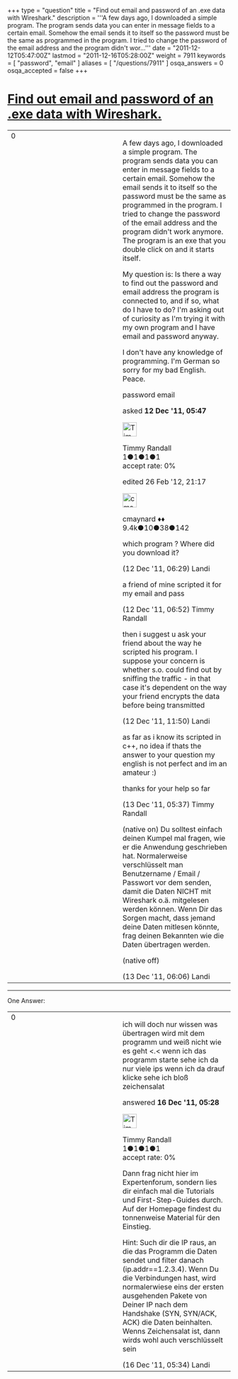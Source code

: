 +++
type = "question"
title = "Find out email and password of an .exe data with Wireshark."
description = '''A few days ago, I downloaded a simple program. The program sends data you can enter in message fields to a certain email. Somehow the email sends it to itself so the password must be the same as programmed in the program. I tried to change the password of the email address and the program didn&#x27;t wor...'''
date = "2011-12-12T05:47:00Z"
lastmod = "2011-12-16T05:28:00Z"
weight = 7911
keywords = [ "password", "email" ]
aliases = [ "/questions/7911" ]
osqa_answers = 0
osqa_accepted = false
+++

<div class="headNormal">

# [Find out email and password of an .exe data with Wireshark.](/questions/7911/find-out-email-and-password-of-an-exe-data-with-wireshark)

</div>

<div id="main-body">

<div id="askform">

<table id="question-table" style="width:100%;"><colgroup><col style="width: 50%" /><col style="width: 50%" /></colgroup><tbody><tr class="odd"><td style="width: 30px; vertical-align: top"><div class="vote-buttons"><div id="post-7911-score" class="post-score" title="current number of votes">0</div><div id="favorite-count" class="favorite-count"></div></div></td><td><div id="item-right"><div class="question-body"><p>A few days ago, I downloaded a simple program. The program sends data you can enter in message fields to a certain email. Somehow the email sends it to itself so the password must be the same as programmed in the program. I tried to change the password of the email address and the program didn't work anymore. The program is an exe that you double click on and it starts itself.</p><p>My question is: Is there a way to find out the password and email address the program is connected to, and if so, what do I have to do? I'm asking out of curiosity as I'm trying it with my own program and I have email and password anyway.</p><p>I don't have any knowledge of programming. I'm German so sorry for my bad English. Peace.</p></div><div id="question-tags" class="tags-container tags">password email</div><div id="question-controls" class="post-controls"></div><div class="post-update-info-container"><div class="post-update-info post-update-info-user"><p>asked <strong>12 Dec '11, 05:47</strong></p><img src="https://secure.gravatar.com/avatar/ab4d54f3bc4b922c88a3e545a0e16b09?s=32&amp;d=identicon&amp;r=g" class="gravatar" width="32" height="32" alt="Timmy%20Randall&#39;s gravatar image" /><p>Timmy Randall<br />
<span class="score" title="1 reputation points">1</span><span title="1 badges"><span class="badge1">●</span><span class="badgecount">1</span></span><span title="1 badges"><span class="silver">●</span><span class="badgecount">1</span></span><span title="1 badges"><span class="bronze">●</span><span class="badgecount">1</span></span><br />
<span class="accept_rate" title="Rate of the user&#39;s accepted answers">accept rate:</span> <span title="Timmy Randall has no accepted answers">0%</span></p></div><div class="post-update-info post-update-info-edited"><p>edited 26 Feb '12, 21:17</p><img src="https://secure.gravatar.com/avatar/55158e2322c4e365a5e0a4a0ac3fbcef?s=32&amp;d=identicon&amp;r=g" class="gravatar" width="32" height="32" alt="cmaynard&#39;s gravatar image" /><p>cmaynard ♦♦<br />
<span class="score" title="9361 reputation points"><span>9.4k</span></span><span title="10 badges"><span class="badge1">●</span><span class="badgecount">10</span></span><span title="38 badges"><span class="silver">●</span><span class="badgecount">38</span></span><span title="142 badges"><span class="bronze">●</span><span class="badgecount">142</span></span></p></div></div><div id="comments-container-7911" class="comments-container"><span id="7912"></span><div id="comment-7912" class="comment"><div id="post-7912-score" class="comment-score"></div><div class="comment-text"><p>which program ? Where did you download it?</p></div><div id="comment-7912-info" class="comment-info"><span class="comment-age">(12 Dec '11, 06:29)</span> Landi</div></div><span id="7913"></span><div id="comment-7913" class="comment"><div id="post-7913-score" class="comment-score"></div><div class="comment-text"><p>a friend of mine scripted it for my email and pass</p></div><div id="comment-7913-info" class="comment-info"><span class="comment-age">(12 Dec '11, 06:52)</span> Timmy Randall</div></div><span id="7918"></span><div id="comment-7918" class="comment"><div id="post-7918-score" class="comment-score"></div><div class="comment-text"><p>then i suggest u ask your friend about the way he scripted his program. I suppose your concern is whether s.o. could find out by sniffing the traffic - in that case it's dependent on the way your friend encrypts the data before being transmitted</p></div><div id="comment-7918-info" class="comment-info"><span class="comment-age">(12 Dec '11, 11:50)</span> Landi</div></div><span id="7945"></span><div id="comment-7945" class="comment"><div id="post-7945-score" class="comment-score"></div><div class="comment-text"><p>as far as i know its scripted in c++, no idea if thats the answer to your question my english is not perfect and im an amateur :)</p><p>thanks for your help so far</p></div><div id="comment-7945-info" class="comment-info"><span class="comment-age">(13 Dec '11, 05:37)</span> Timmy Randall</div></div><span id="7946"></span><div id="comment-7946" class="comment"><div id="post-7946-score" class="comment-score"></div><div class="comment-text"><p>(native on) Du solltest einfach deinen Kumpel mal fragen, wie er die Anwendung geschrieben hat. Normalerweise verschlüsselt man Benutzername / Email / Passwort vor dem senden, damit die Daten NICHT mit Wireshark o.ä. mitgelesen werden können. Wenn Dir das Sorgen macht, dass jemand deine Daten mitlesen könnte, frag deinen Bekannten wie die Daten übertragen werden.</p><p>(native off)</p></div><div id="comment-7946-info" class="comment-info"><span class="comment-age">(13 Dec '11, 06:06)</span> Landi</div></div></div><div id="comment-tools-7911" class="comment-tools"></div><div class="clear"></div><div id="comment-7911-form-container" class="comment-form-container"></div><div class="clear"></div></div></td></tr></tbody></table>

------------------------------------------------------------------------

<div class="tabBar">

<span id="sort-top"></span>

<div class="headQuestions">

One Answer:

</div>

</div>

<span id="8007"></span>

<div id="answer-container-8007" class="answer answered-by-owner">

<table style="width:100%;"><colgroup><col style="width: 50%" /><col style="width: 50%" /></colgroup><tbody><tr class="odd"><td style="width: 30px; vertical-align: top"><div class="vote-buttons"><div id="post-8007-score" class="post-score" title="current number of votes">0</div></div></td><td><div class="item-right"><div class="answer-body"><p>ich will doch nur wissen was übertragen wird mit dem programm und weiß nicht wie es geht &lt;.&lt; wenn ich das programm starte sehe ich da nur viele ips wenn ich da drauf klicke sehe ich bloß zeichensalat</p></div><div class="answer-controls post-controls"></div><div class="post-update-info-container"><div class="post-update-info post-update-info-user"><p>answered <strong>16 Dec '11, 05:28</strong></p><img src="https://secure.gravatar.com/avatar/ab4d54f3bc4b922c88a3e545a0e16b09?s=32&amp;d=identicon&amp;r=g" class="gravatar" width="32" height="32" alt="Timmy%20Randall&#39;s gravatar image" /><p>Timmy Randall<br />
<span class="score" title="1 reputation points">1</span><span title="1 badges"><span class="badge1">●</span><span class="badgecount">1</span></span><span title="1 badges"><span class="silver">●</span><span class="badgecount">1</span></span><span title="1 badges"><span class="bronze">●</span><span class="badgecount">1</span></span><br />
<span class="accept_rate" title="Rate of the user&#39;s accepted answers">accept rate:</span> <span title="Timmy Randall has no accepted answers">0%</span></p></div></div><div id="comments-container-8007" class="comments-container"><span id="8008"></span><div id="comment-8008" class="comment"><div id="post-8008-score" class="comment-score"></div><div class="comment-text"><p>Dann frag nicht hier im Expertenforum, sondern lies dir einfach mal die Tutorials und First-Step-Guides durch. Auf der Homepage findest du tonnenweise Material für den Einstieg.</p><p>Hint: Such dir die IP raus, an die das Programm die Daten sendet und filter danach (ip.addr==1.2.3.4). Wenn Du die Verbindungen hast, wird normalerwiese eins der ersten ausgehenden Pakete von Deiner IP nach dem Handshake (SYN, SYN/ACK, ACK) die Daten beinhalten. Wenns Zeichensalat ist, dann wirds wohl auch verschlüsselt sein</p></div><div id="comment-8008-info" class="comment-info"><span class="comment-age">(16 Dec '11, 05:34)</span> Landi</div></div></div><div id="comment-tools-8007" class="comment-tools"></div><div class="clear"></div><div id="comment-8007-form-container" class="comment-form-container"></div><div class="clear"></div></div></td></tr></tbody></table>

</div>

<div class="paginator-container-left">

</div>

</div>

</div>

